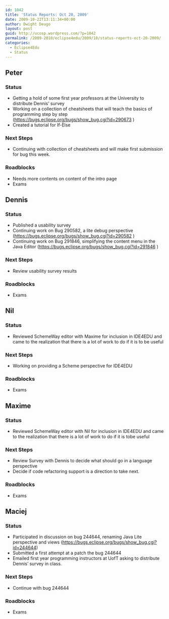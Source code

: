 ```yaml
---
id: 1042
title: 'Status Reports: Oct 20, 2009'
date: 2009-10-22T13:11:34+00:00
author: Dwight Deugo
layout: post
guid: http://ucosp.wordpress.com/?p=1042
permalink: /2009-2010/eclipse4edu/2009/10/status-reports-oct-20-2009/
categories:
  - Eclipse4Edu
  - Status
---
```

## **Peter**

### Status

  * Getting a hold of some first year professors at the University to distribute Dennis&#8217; survey
  * Working on a collection of cheatsheets that will teach the basics of programming step by step (https://bugs.eclipse.org/bugs/show_bug.cgi?id=290673 )
  * Created a tutorial for If-Else

### Next Steps

  * Continuing with collection of cheatsheets and will make first submission for bug this week.

### Roadblocks

<ul type="disc">
  <li>
    Needs more contents on content of the intro page
  </li>
  <li>
    Exams
  </li>
</ul>

## **Dennis**

### Status

  * Published a usability survey
  * Continuing work on Bug 290582, a lite debug perspective (https://bugs.eclipse.org/bugs/show_bug.cgi?id=290582 )
  * Continuing work on Bug 291846, simplifying the content menu in the Java Editor (https://bugs.eclipse.org/bugs/show_bug.cgi?id=291846 )

### Next Steps

  * Review usability survey results

### Roadblocks

<ul type="disc">
  <li>
    Exams
  </li>
</ul>

## **Nil**

### Status

  * Reviewed SchemeWay editor with Maxime for inclusion in IDE4EDU and came to the realization that there is a lot of work to do if it is to be useful

### Next Steps

  * Working on providing a Scheme perspective for IDE4EDU

### Roadblocks

<ul type="disc">
  <li>
    Exams
  </li>
</ul>

## **Maxime**

### Status

  * Reviewed SchemeWay editor with Nil for inclusion in IDE4EDU and came to the realization that there is a lot of work to do if it is tobe useful

### Next Steps

  * Review Survey with Dennis to decide what should go in a language perspective 
  * Decide if code refactoring support is a direction to take next.

### Roadblocks

<ul type="disc">
  <li>
    Exams
  </li>
</ul>

## **Maciej**

### Status

  * Participated in discussion on bug 244644, renaming Java Lite perspective and views (https://bugs.eclipse.org/bugs/show_bug.cgi?id=244644)
  * Submitted a first attempt at a patch the bug 244644 
  * Emailed first year programming instructors at UofT asking to distribute Dennis&#8217; survey in class. 

### Next Steps

  * Continue with bug 244644

### Roadblocks

<ul type="disc">
  <li>
    Exams
  </li>
</ul>